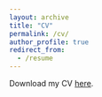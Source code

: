 ```yaml
---
layout: archive
title: "CV"
permalink: /cv/
author_profile: true
redirect_from:
  - /resume
---
```


Download my CV [here](https://cookie519/jiaxinxiao.github.io/files/CV_JiaxinXiao.pdf).
